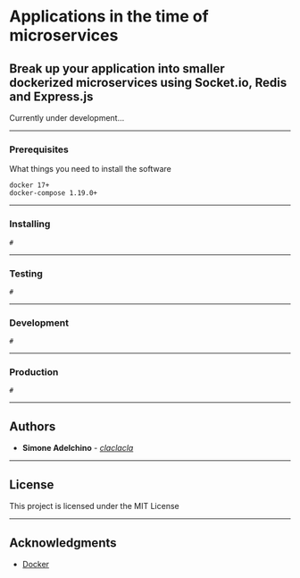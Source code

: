# Applications in the time of microservices

## Break up your application into smaller dockerized microservices using Socket.io, Redis and Express.js

Currently under development...

--------------------------------------------------------------------------------

### Prerequisites

What things you need to install the software

```
docker 17+
docker-compose 1.19.0+
```

--------------------------------------------------------------------------------

### Installing

```
# 

```

--------------------------------------------------------------------------------

### Testing

```
# 

```

--------------------------------------------------------------------------------

### Development

```
# 

```

--------------------------------------------------------------------------------

### Production

```
# 

```

--------------------------------------------------------------------------------

## Authors

- **Simone Adelchino** - [_claclacla_](https://twitter.com/_claclacla_)

--------------------------------------------------------------------------------

## License

This project is licensed under the MIT License

--------------------------------------------------------------------------------

## Acknowledgments

- [Docker](https://www.docker.com/)
